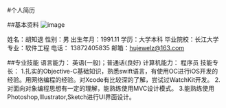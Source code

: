 #个人简历

##基本资料
![image](https://github.com/huluobobo/Personalresume/raw/master/sources/me.png)<br>

姓名：胡知退		性别：男		出生年月：1991.11
学历：大学本科	毕业院校：长江大学		专业：软件工程
电话：	13872405835		邮箱：hujewelz@163.com

##专业技能
语言能力： 英语(一般)；普通话(良好) 
计算机能力： 程序员 
技能专长： 
1.扎实的Objective-C基础知识，熟悉swift语言，有使用OC进行iOS开发的经验。用网络编程的经验。对Xcode有比较深的了解，尝试过WatchKit开发。
2.对面向对象编程思想有一定的理解，能熟练使用MVC设计模式。
3.能熟练使用Photoshop,Illustrator,Sketch进行UI界面设计。
